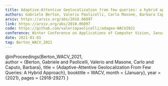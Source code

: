 ```yaml
---
title: Adaptive-Attentive Geolocalization from few queries: a hybrid approach
authors: Gabriele Berton, Valerio Paolicelli, Carlo Masone, Barbara Caputo
arxiv: https://arxiv.org/abs/2010.06897
link: https://arxiv.org/abs/2010.06897
code: https://github.com/valeriopaolicelli/adageo-WACV2021
conference: Winter Conference on Applications of Computer Vision, January 2021, Hawaii (USA).
date: 2021-01-01
tag: Berton_WACV_2021
---
```

@inProceedings{Berton_WACV_2021,  
    author = {Berton, Gabriele and Paolicelli, Valerio and Masone, Carlo and Caputo, Barbara},
    title = {Adaptive-Attentive Geolocalization From Few Queries: A Hybrid Approach},
    booktitle = WACV,
    month = {January},
    year = {2021},
    pages = {2918-2927}
}
